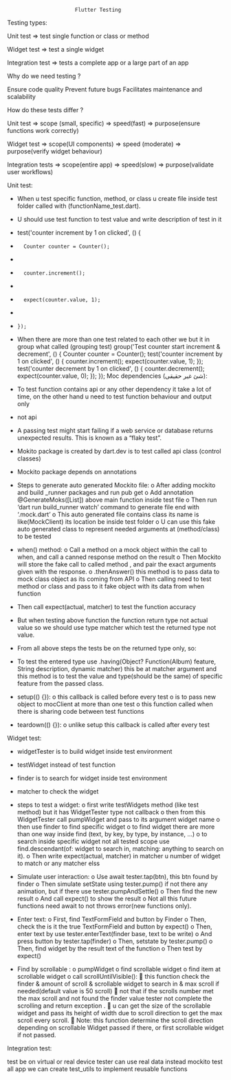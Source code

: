                           Flutter Testing
Testing types:

Unit test => test single function or class or method

Widget test => test a single widget 

Integration test => tests a complete app or a large part of an app

Why do we need testing ?

Ensure code quality 
Prevent future bugs
Facilitates maintenance and scalability

How do these tests differ ?

Unit test =>       scope (small, specific) =>     speed(fast) =>     purpose(ensure functions work correctly)

Widget test =>       scope(UI components) =>        speed (moderate)  =>        purpose(verify widget behaviour)

Integration tests  =>       scope(entire app)  =>        speed(slow)  =>       purpose(validate user workflows)

Unit test:
-	When u test specific function, method, or class u create file inside test folder called with (functionName_test.dart).
-	U should use test function to test value and write description of test in it 
-	test('counter increment by 1 on clicked', () {
-	    Counter counter = Counter();
-	
-	    counter.increment();
-	
-	    expect(counter.value, 1);
-	
-	  });

-	When there are more than one test related to each other we but it in group what called (grouping test)
 group('Test counter start increment & decrement', () {
    Counter counter = Counter();
    test('counter increment by 1 on clicked', () {
      counter.increment();
      expect(counter.value, 1);
    });
    test('counter decrement by 1 on clicked', () {
      counter.decrement();
      expect(counter.value, 0);
    });
  });
Moc dependencies (شئ غير حقيقى):
-	To test function contains api or any other dependency it take a lot of time, on the other hand u need to test function behaviour and output only
-	 not api 
-	A passing test might start failing if a web service or database returns unexpected results. 
This is known as a “flaky test”.
-	Mokito package is created by dart.dev is to test called  api class (control classes)
-	Mockito package depends on annotations

-	Steps to generate auto generated Mockito file:
o	After adding mockito  and build _runner packages and run pub get
o	Add annotation @GenerateMoks([List<classes>]) above main function inside test file
o	Then run ‘dart run build_runner watch’ command to generate file end with ‘.mock.dart’ 
o	This auto generated file contains class its name is like(MockClient) its location be inside test folder
o	U can use this fake auto generated class to represent needed arguments at (method/class) to be tested
-	 when() method:
o	Call a method on a mock object within the call to when, and call a canned response method on the result
o	Then Mockito will store the fake call to called method , and pair the exact arguments given with the response.
o	.thenAnswer() this method is to pass data to mock class object as its coming from API
o	Then calling need to test method or class and pass to it fake object with its data from when function
-	Then call expect(actual, matcher) to test the function accuracy 
-	But when testing above function the function return type not actual value so we should use type matcher which test the returned type not value.

-	From all above steps the tests be on the returned type only, so:
-	To test the entered type use .having(Object? Function(Album) feature, String description, dynamic matcher) this be at matcher argument and this method is to test the value and type(should be the same) of specific feature from the passed class.

-	setup(() {}):
o	this callback is called before every test
o	is to pass new object to mocClient at more than one test
o	this function called when there is sharing code between test functions
-	teardown(() {}):
o	unlike setup this callback is called after every test 








Widget test:
-	widgetTester is to build widget inside test environment 
-	testWidget instead of test function
-	finder is to search for widget inside test environment
-	matcher to check the widget
-	steps to test a widget:
o	first write testWidgets method (like test method) but it has WidgetTester type not callback 
o	then from this WidgetTester call pumpWidget and pass to its argument widget name
o	then use finder to find specific widget 
o	to find widget there are more than one way inside find (text, by key, by type, by instance, …)
o	to search inside specific widget not all tested scope use find.descendant(of: widget to search in, matching: anything to search on it).
o	Then write expect(actual, matcher) in matcher u number of widget to match or any matcher elss

-	Simulate user interaction:
o	Use await tester.tap(btn), this btn found by finder
o	Then simulate setState  using tester.pump() if not there any animation, but if there use tester.pumpAndSettle() 
o	Then find the new result 
o	And call expect()  to show the result
o	Not all this future functions need await to not throws error(new functions only).
-	Enter text:
o	First, find TextFormField  and button by Finder
o	Then, check the is it the true TextFormField and button by expect()
o	Then, enter text by use tester.enterText(finder base, text to be write)
o	And press button by tester.tap(finder)
o	Then, setstate by tester.pump() 
o	Then, find widget by the result text of the function
o	Then test by expect()
-	Find by scrollable :
o	pumpWidget
o	find scrollable widget 
o	find item at scrollable widget
o	call scrollUntilVisible():
	this function check the finder & amount of scroll & scrollable widget to search in & max scroll if needed(default value is 50 scroll)
	not that if the scrolls number met the max scroll and not found the finder value tester not complete the scrolling and return exception .
	u can get the size of the scrollable widget and pass its height of width due to scroll direction to get the max scroll every scroll.
	Note: this function determine the scroll direction depending on scrollable Widget passed if there, or first scrollable widget if not passed.

Integration test:

  test be on virtual or real device 
  tester can use real data instead mockito 
  test all app
  we can create test_utils to implement reusable functions 

